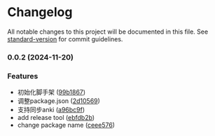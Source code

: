# Changelog

All notable changes to this project will be documented in this file. See [standard-version](https://github.com/conventional-changelog/standard-version) for commit guidelines.

### 0.0.2 (2024-11-20)


### Features

* 初始化脚手架 ([99b1867](https://github.com/Barretem/anki-cli/commit/99b18679b72a232cccc5ee0007c11180be05f002))
* 调整package.json ([2d10569](https://github.com/Barretem/anki-cli/commit/2d10569722af3cf6f2da11253df11abbe099b55a))
* 支持同步anki ([a96bc9f](https://github.com/Barretem/anki-cli/commit/a96bc9ff3cae9701d03e0e84e9f1ced72f601fe4))
* add release tool ([ebfdb2b](https://github.com/Barretem/anki-cli/commit/ebfdb2b42873979c23d63c08dddd4c07592c5cd2))
* change package name ([ceee576](https://github.com/Barretem/anki-cli/commit/ceee5769820b533649afdc73e315f9632bab808d))
